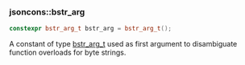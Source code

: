 ### jsoncons::bstr_arg

```c++
constexpr bstr_arg_t bstr_arg = bstr_arg_t();
```

A constant of type [bstr_arg_t](bstr_arg_t.md) used as first argument to disambiguate function overloads for byte strings.


